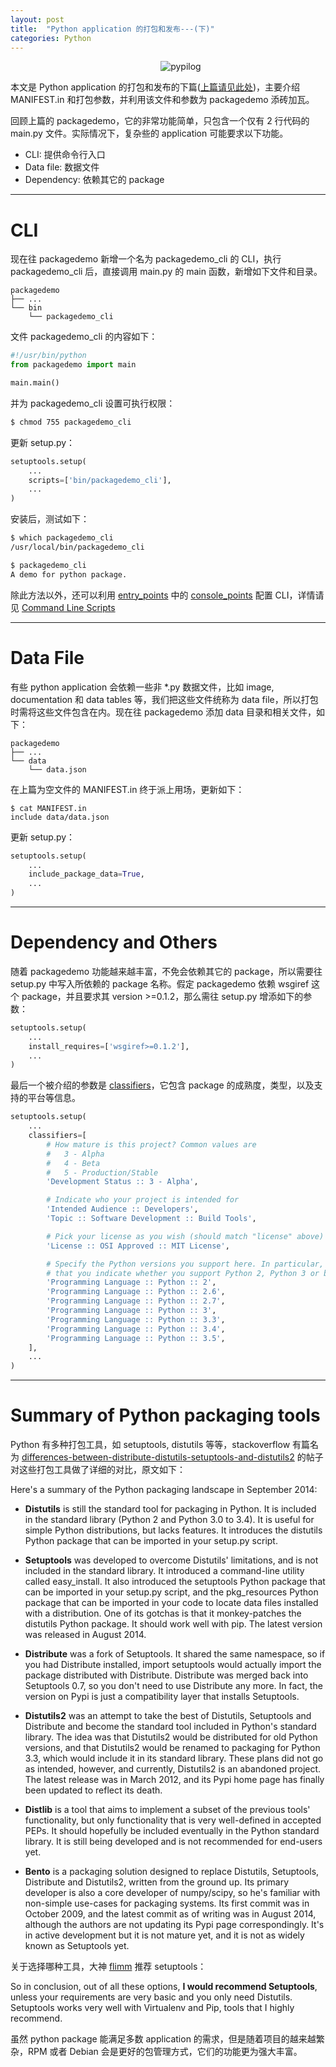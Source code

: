 ```yaml
---
layout: post
title:  "Python application 的打包和发布---(下)"
categories: Python
---
```


&nbsp;&nbsp;&nbsp;&nbsp;&nbsp;&nbsp;&nbsp;&nbsp;&nbsp;&nbsp;&nbsp;&nbsp;&nbsp;&nbsp;&nbsp;&nbsp;&nbsp;&nbsp;&nbsp;&nbsp;&nbsp;&nbsp;&nbsp;&nbsp;&nbsp;&nbsp;&nbsp;&nbsp;&nbsp;&nbsp;&nbsp;&nbsp;&nbsp;&nbsp;&nbsp;&nbsp;&nbsp;&nbsp;&nbsp;&nbsp;&nbsp;&nbsp;&nbsp;&nbsp;&nbsp;&nbsp;&nbsp;&nbsp;&nbsp;&nbsp;&nbsp;&nbsp;&nbsp;&nbsp;&nbsp;&nbsp;&nbsp;&nbsp;&nbsp;&nbsp;&nbsp;![pypilog](http://7xp2eu.com1.z0.glb.clouddn.com/pipylog.png)


本文是 Python application 的打包和发布的下篇([上篇请见此处](http://wsfdl.com/python/2015/09/06/Python%E5%BA%94%E7%94%A8%E7%9A%84%E6%89%93%E5%8C%85%E5%92%8C%E5%8F%91%E5%B8%83.html))，主要介绍 MANIFEST.in 和打包参数，并利用该文件和参数为 packagedemo 添砖加瓦。

回顾上篇的 packagedemo，它的非常功能简单，只包含一个仅有 2 行代码的 main.py 文件。实际情况下，复杂些的 application 可能要求以下功能。

- CLI: 提供命令行入口
- Data file: 数据文件
- Dependency: 依赖其它的 package

-------------------------

# CLI

现在往 packagedemo 新增一个名为 packagedemo_cli 的 CLI，执行 packagedemo_cli 后，直接调用  main.py 的 main 函数，新增如下文件和目录。

~~~
packagedemo
├── ...
└── bin
    └── packagedemo_cli
~~~

文件 packagedemo_cli 的内容如下：

~~~ python
#!/usr/bin/python
from packagedemo import main

main.main()
~~~

并为 packagedemo_cli 设置可执行权限：

~~~ bash
$ chmod 755 packagedemo_cli
~~~

更新 setup.py：

~~~ python
setuptools.setup(
    ...
    scripts=['bin/packagedemo_cli'],
    ...
)
~~~

安装后，测试如下：

~~~ bash
$ which packagedemo_cli
/usr/local/bin/packagedemo_cli

$ packagedemo_cli
A demo for python package.
~~~

除此方法以外，还可以利用 [entry_points](https://packaging.python.org/en/latest/distributing/#id51) 中的 [console_points](https://packaging.python.org/en/latest/distributing/#console-scripts) 配置 CLI，详情请见 [Command Line Scripts](http://python-packaging.readthedocs.org/en/latest/command-line-scripts.html)

-------------------------

# Data File

有些 python application 会依赖一些非 *.py 数据文件，比如 image, documentation 和 data tables 等，我们把这些文件统称为 data file，所以打包时需将这些文件包含在内。现在往 packagedemo 添加 data 目录和相关文件，如下：

~~~
packagedemo
├── ...
└── data
    └── data.json
~~~

在上篇为空文件的 MANIFEST.in 终于派上用场，更新如下：

~~~
$ cat MANIFEST.in
include data/data.json
~~~

更新 setup.py：

~~~ python
setuptools.setup(
    ...
    include_package_data=True,
    ...
)
~~~

-------------------------

# Dependency and Others

随着 packagedemo 功能越来越丰富，不免会依赖其它的 package，所以需要往 setup.py 中写入所依赖的 package 名称。假定 packagedemo 依赖 wsgiref 这个 package，并且要求其 version >=0.1.2，那么需往 setup.py 增添如下的参数：

~~~ python
setuptools.setup(
    ...
    install_requires=['wsgiref>=0.1.2'],
    ...
)
~~~

最后一个被介绍的参数是 [classifiers](https://pypi.python.org/pypi?%3Aaction=list_classifiers)，它包含 package 的成熟度，类型，以及支持的平台等信息。

~~~ python
setuptools.setup(
    ...
    classifiers=[
        # How mature is this project? Common values are
        #   3 - Alpha
        #   4 - Beta
        #   5 - Production/Stable
        'Development Status :: 3 - Alpha',

        # Indicate who your project is intended for
        'Intended Audience :: Developers',
        'Topic :: Software Development :: Build Tools',

        # Pick your license as you wish (should match "license" above)
        'License :: OSI Approved :: MIT License',

        # Specify the Python versions you support here. In particular, ensure
        # that you indicate whether you support Python 2, Python 3 or both.
        'Programming Language :: Python :: 2',
        'Programming Language :: Python :: 2.6',
        'Programming Language :: Python :: 2.7',
        'Programming Language :: Python :: 3',
        'Programming Language :: Python :: 3.3',
        'Programming Language :: Python :: 3.4',
        'Programming Language :: Python :: 3.5',
    ],
    ...
)
~~~

----------------------

# Summary of Python packaging tools

Python 有多种打包工具，如 setuptools, distutils 等等，stackoverflow 有篇名为 [differences-between-distribute-distutils-setuptools-and-distutils2](http://stackoverflow.com/questions/6344076/differences-between-distribute-distutils-setuptools-and-distutils2) 的帖子对这些打包工具做了详细的对比，原文如下：

Here's a summary of the Python packaging landscape in September 2014:

- **Distutils** is still the standard tool for packaging in Python. It is included in the standard library (Python 2 and Python 3.0 to 3.4). It is useful for simple Python distributions, but lacks features. It introduces the distutils Python package that can be imported in your setup.py script.

- **Setuptools** was developed to overcome Distutils' limitations, and is not included in the standard library. It introduced a command-line utility called easy_install. It also introduced the setuptools Python package that can be imported in your setup.py script, and the pkg_resources Python package that can be imported in your code to locate data files installed with a distribution. One of its gotchas is that it monkey-patches the distutils Python package. It should work well with pip. The latest version was released in August 2014.

- **Distribute** was a fork of Setuptools. It shared the same namespace, so if you had Distribute installed, import setuptools would actually import the package distributed with Distribute. Distribute was merged back into Setuptools 0.7, so you don't need to use Distribute any more. In fact, the version on Pypi is just a compatibility layer that installs Setuptools.

- **Distutils2** was an attempt to take the best of Distutils, Setuptools and Distribute and become the standard tool included in Python's standard library. The idea was that Distutils2 would be distributed for old Python versions, and that Distutils2 would be renamed to packaging for Python 3.3, which would include it in its standard library. These plans did not go as intended, however, and currently, Distutils2 is an abandoned project. The latest release was in March 2012, and its Pypi home page has finally been updated to reflect its death.

- **Distlib** is a tool that aims to implement a subset of the previous tools' functionality, but only functionality that is very well-defined in accepted PEPs. It should hopefully be included eventually in the Python standard library. It is still being developed and is not recommended for end-users yet.

- **Bento** is a packaging solution designed to replace Distutils, Setuptools, Distribute and Distutils2, written from the ground up. Its primary developer is also a core developer of numpy/scipy, so he's familiar with non-simple use-cases for packaging systems. Its first commit was in October 2009, and the latest commit as of writing was in August 2014, although the authors are not updating its Pypi page correspondingly. It's in active development but it is not mature yet, and it is not as widely known as Setuptools yet.

关于选择哪种工具，大神 [flimm](http://stackoverflow.com/users/247696/flimm) 推荐 setuptools：

So in conclusion, out of all these options, **I would recommend Setuptools**, unless your requirements are very basic and you only need Distutils. Setuptools works very well with Virtualenv and Pip, tools that I highly recommend.

虽然 python package 能满足多数 application 的需求，但是随着项目的越来越繁杂，RPM 或者 Debian 会是更好的包管理方式，它们的功能更为强大丰富。